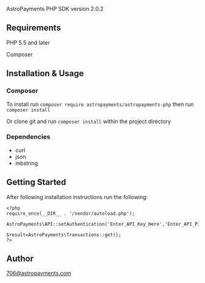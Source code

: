 AstroPayments PHP SDK
version 2.0.2

## Requirements

PHP 5.5 and later

Composer

## Installation & Usage

### Composer

To install run `composer require astropayments/astropayments-php`
then run `composer install`

Or clone git and run `composer install` within the project directory

### Dependencies

- curl
- json
- mbstring

## Getting Started

After following installation instructions run the following:

```
<?php
require_once(__DIR__ . '/vendor/autoload.php');

AstroPayments\API::setAuthentication('Enter_API_Key_Here','Enter_API_Pin_Here');

$result=AstroPayments\Transactions::get();
?>
```

## Author

706@astropayments.com
